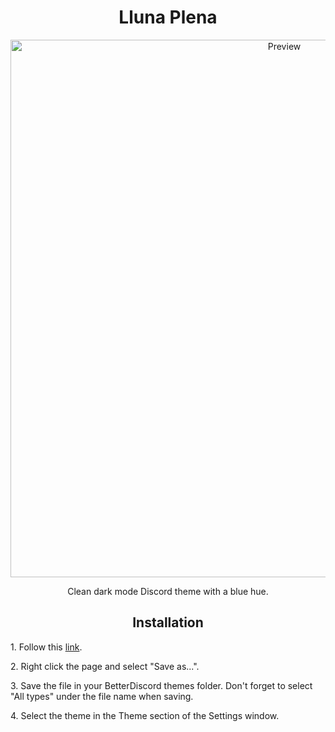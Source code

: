<h1 align="center">Lluna Plena</h1>
<p align="center">
  <img alt="Preview" width="860" alt="preview" src="https://i.imgur.com/BG9jdyc.png">
<p align="center">
<p align="center">Clean dark mode Discord theme with a blue hue.</p>

<h2 align="center">Installation</h2>
<p>1. Follow this <a href="https://raw.githubusercontent.com/rmkx/rmkx.github.io/main/LlunaPlena/LlunaPlena.theme.css">link</a>.</p>
<p>2. Right click the page and select "Save as...".</p>
<p>3. Save the file in your BetterDiscord themes folder. Don't forget to select "All types" under the file name when saving.</p>
<p>4. Select the theme in the Theme section of the Settings window.</p>
